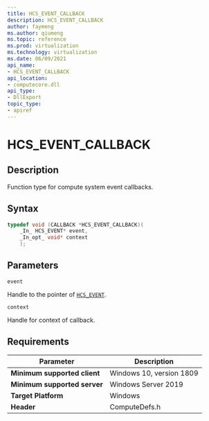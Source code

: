 ```yaml
---
title: HCS_EVENT_CALLBACK
description: HCS_EVENT_CALLBACK
author: faymeng
ms.author: qiumeng
ms.topic: reference
ms.prod: virtualization
ms.technology: virtualization
ms.date: 06/09/2021
api_name:
- HCS_EVENT_CALLBACK
api_location:
- computecore.dll
api_type:
- DllExport
topic_type: 
- apiref
---
```

# HCS_EVENT_CALLBACK

## Description

Function type for compute system event callbacks.

## Syntax

```cpp
typedef void (CALLBACK *HCS_EVENT_CALLBACK)(
    _In_ HCS_EVENT* event,
    _In_opt_ void* context
    );
```

## Parameters

`event`

Handle to the pointer of [`HCS_EVENT`](./HCS_EVENT.md).

`context`

Handle for context of callback.

## Requirements

|Parameter|Description|
|---|---|
| **Minimum supported client** | Windows 10, version 1809 |
| **Minimum supported server** | Windows Server 2019 |
| **Target Platform** | Windows |
| **Header** | ComputeDefs.h |
